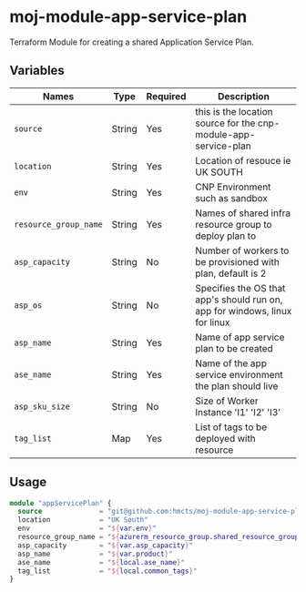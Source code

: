 # moj-module-app-service-plan
Terraform Module for creating a shared Application Service Plan.

## Variables

Names | Type | Required | Description
--- | --- | --- | --- |
`source` | String | Yes | this is the location source for the cnp-module-app-service-plan
`location` | String | Yes | Location of resouce ie UK SOUTH
`env` | String | Yes | CNP Environment such as sandbox
`resource_group_name` | String | Yes | Names of shared infra resource group to deploy plan to
`asp_capacity` | String | No | Number of workers to be provisioned with plan, default is 2
`asp_os` | String | No | Specifies the OS that app's should run on, app for windows, linux for linux
`asp_name` | String | Yes | Name of app service plan to be created
`ase_name` | String | Yes | Name of the app service environment the plan should live
`asp_sku_size` | String | No| Size of Worker Instance 'I1' 'I2' 'I3'
`tag_list` | Map | Yes | List of tags to be deployed with resource

## Usage

```terraform
module "appServicePlan" {
  source              = "git@github.com:hmcts/moj-module-app-service-plan"
  location            = "UK South"
  env                 = "${var.env}"
  resource_group_name = "${azurerm_resource_group.shared_resource_group.name}"
  asp_capacity        = "${var.asp_capacity}"
  asp_name            = "${var.product}"
  ase_name            = "${local.ase_name}"
  tag_list            = "${local.common_tags}"
}
```
